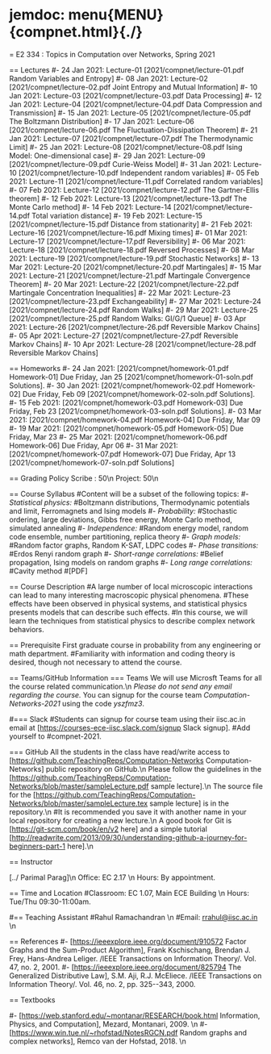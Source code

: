 # jemdoc: menu{MENU}{compnet.html}{./}
= E2 334 : Topics in Computation over Networks, Spring 2021

== Lectures
#- 24 Jan 2021: Lecture-01 [2021/compnet/lecture-01.pdf Random Variables and Entropy]
#- 08 Jan 2021: Lecture-02 [2021/compnet/lecture-02.pdf Joint Entropy and Mutual Information]
#- 10 Jan 2021: Lecture-03 [2021/compnet/lecture-03.pdf Data Processing]
#- 12 Jan 2021: Lecture-04 [2021/compnet/lecture-04.pdf Data Compression and Transmission]
#- 15 Jan 2021: Lecture-05 [2021/compnet/lecture-05.pdf The Boltzmann Distribution]
#- 17 Jan 2021: Lecture-06 [2021/compnet/lecture-06.pdf The Fluctuation-Dissipation Theorem]
#- 21 Jan 2021: Lecture-07 [2021/compnet/lecture-07.pdf The Thermodynamic Limit]
#- 25 Jan 2021: Lecture-08 [2021/compnet/lecture-08.pdf Ising Model: One-dimensional case]
#- 29 Jan 2021: Lecture-09 [2021/compnet/lecture-09.pdf Curie-Weiss Model]
#- 31 Jan 2021: Lecture-10 [2021/compnet/lecture-10.pdf Independent random variables]
#- 05 Feb 2021: Lecture-11 [2021/compnet/lecture-11.pdf Correlated random variables]
#- 07 Feb 2021: Lecture-12 [2021/compnet/lecture-12.pdf The Gartner-Ellis theorem]
#- 12 Feb 2021: Lecture-13 [2021/compnet/lecture-13.pdf The Monte Carlo method]
#- 14 Feb 2021: Lecture-14 [2021/compnet/lecture-14.pdf Total variation distance]
#- 19 Feb 2021: Lecture-15 [2021/compnet/lecture-15.pdf Distance from stationarity]
#- 21 Feb 2021: Lecture-16 [2021/compnet/lecture-16.pdf Mixing times]
#- 01 Mar 2021: Lecture-17 [2021/compnet/lecture-17.pdf Reversibility]
#- 06 Mar 2021: Lecture-18 [2021/compnet/lecture-18.pdf Reversed Processes]
#- 08 Mar 2021: Lecture-19 [2021/compnet/lecture-19.pdf Stochastic Networks]
#- 13 Mar 2021: Lecture-20 [2021/compnet/lecture-20.pdf Martingales]
#- 15 Mar 2021: Lecture-21 [2021/compnet/lecture-21.pdf Martingale Convergence Theorem]
#- 20 Mar 2021: Lecture-22 [2021/compnet/lecture-22.pdf Martingale Concentration Inequalities]
#- 22 Mar 2021: Lecture-23 [2021/compnet/lecture-23.pdf Exchangeability]
#- 27 Mar 2021: Lecture-24 [2021/compnet/lecture-24.pdf Random Walks]
#- 29 Mar 2021: Lecture-25 [2021/compnet/lecture-25.pdf Random Walks: GI\/G\/1 Queue]
#- 03 Apr 2021: Lecture-26 [2021/compnet/lecture-26.pdf Reversible Markov Chains]
#- 05 Apr 2021: Lecture-27 [2021/compnet/lecture-27.pdf Reversible Markov Chains]
#- 10 Apr 2021: Lecture-28 [2021/compnet/lecture-28.pdf Reversible Markov Chains]

== Homeworks
#- 24 Jan 2021: [2021/compnet/homework-01.pdf Homework-01] Due Friday, Jan 25 [2021/compnet/homework-01-soln.pdf Solutions].
#- 30 Jan 2021: [2021/compnet/homework-02.pdf Homework-02] Due Friday, Feb 09 [2021/compnet/homework-02-soln.pdf Solutions].
#- 15 Feb 2021: [2021/compnet/homework-03.pdf Homework-03] Due Friday, Feb 23 [2021/compnet/homework-03-soln.pdf Solutions].
#- 03 Mar 2021: [2021/compnet/homework-04.pdf Homework-04] Due Friday, Mar 09 
#- 19 Mar 2021: [2021/compnet/homework-05.pdf Homework-05] Due Friday, Mar 23
#- 25 Mar 2021: [2021/compnet/homework-06.pdf Homework-06] Due Friday, Apr 06
#- 31 Mar 2021: [2021/compnet/homework-07.pdf Homework-07] Due Friday, Apr 13 [2021/compnet/homework-07-soln.pdf Solutions]


== Grading Policy
Scribe : 50\n
Project: 50\n

== Course Syllabus
#Content will be a subset of the following topics:
#- *Statistical physics:* 
#Boltzmann distributions, Thermodynamic potentials and limit, Ferromagnets and Ising models
#- *Probability:* 
#Stochastic ordering, large deviations, Gibbs free energy, Monte Carlo method, simulated annealing
#- *Independence:* 
#Random energy model, random code ensemble, number partitioning, replica theory
#- *Graph models:* 
#Random factor graphs, Random K-SAT, LDPC codes
#- *Phase transitions:* 
#Erdos Renyi random graph
#- *Short-range correlations:* 
#Belief propagation, Ising models on random graphs
#- *Long range correlations:* 
#Cavity method
#[PDF]

== Course Description
#A large number of local microscopic interactions can lead to many interesting macroscopic physical phenomena. 
#These effects have been observed in physical systems, and statistical physics presents models that can describe such effects. 
#In this course, we will learn the techniques from statistical physics to describe complex network behaviors. 

== Prerequisite
First graduate course in probability from any engineering or math department. 
#Familiarity with information and coding theory is desired, though not necessary to attend the course.  

== Teams\/GitHub Information
=== Teams
We will use Microsft Teams for all the course related communication.\n
*Please do not send any email regarding the course.*
You can signup for the course team *Computation-Networks-2021* using the code *yszfmz3*.


#=== Slack
#Students can signup for course team using their iisc.ac.in email at [https://courses-ece-iisc.slack.com/signup Slack signup]. 
#Add yourself to \#compnet-2021.

=== GitHub
All the students in the class have read/write access to [https://github.com/TeachingReps/Computation-Networks Computation-Networks] public repository on GitHub.\n 
Please follow the guidelines in the [https://github.com/TeachingReps/Computation-Networks/blob/master/sampleLecture.pdf sample lecture].\n
The source file for the [https://github.com/TeachingReps/Computation-Networks/blob/master/sampleLecture.tex sample lecture] is in the repository.\n
#It is recommended you save it with another name in your local repository for creating a new lecture.\n
A good book for Git is [https://git-scm.com/book/en/v2 here] and a simple tutorial [http://readwrite.com/2013/09/30/understanding-github-a-journey-for-beginners-part-1 here].\n

== Instructor

[../ Parimal Parag]\n
Office: EC 2.17 \n
Hours: By appointment. 

== Time and Location
#Classroom: EC 1.07, Main ECE Building \n
Hours: Tue/Thu 09:30-11:00am.

#== Teaching Assistant
#Rahul Ramachandran \n
#Email: rrahul@iisc.ac.in \n

== References 
#- [https://ieeexplore.ieee.org/document/910572 Factor Graphs and the Sum-Product Algorithm], Frank Kschischang, Brendan J. Frey, Hans-Andrea Leliger. /IEEE Transactions on Information Theory/. Vol. 47, no. 2, 2001.
#- [https://ieeexplore.ieee.org/document/825794 The Generalized Distributive Law], S.M. Aji,  R.J. McEliece. /IEEE Transactions on Information Theory/. Vol. 46, no. 2, pp. 325--343, 2000.

== Textbooks

#- [https://web.stanford.edu/~montanar/RESEARCH/book.html Information, Physics, and Computation], Mezard, Montanari, 2009. \n
#- [https://www.win.tue.nl/~rhofstad/NotesRGCN.pdf Random graphs and complex networks], Remco van der Hofstad, 2018. \n


